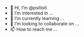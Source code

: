 - 👋 Hi, I’m @psitisti
- 👀 I’m interested in ...
- 🌱 I’m currently learning ...
- 💞️ I’m looking to collaborate on ...
- 📫 How to reach me ...

<!---
psitisti/psitisti is a ✨ special ✨ repository because its `README.md` (this file) appears on your GitHub profile.
You can click the Preview link to take a look at your changes.
--->
